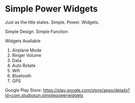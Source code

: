 # Simple Power Widgets


Just as the title states. Simple. Power. Widgets.

Simple Design. Simple Function

Widgets Available
1. Airplane Mode
2. Ringer Volume
3. Data
4. Auto Rotate
5. Wifi
6. Bluetooth
7. GPS

Google Play Store: https://play.google.com/store/apps/details?id=com.studiosun.simplepowerwidgets
